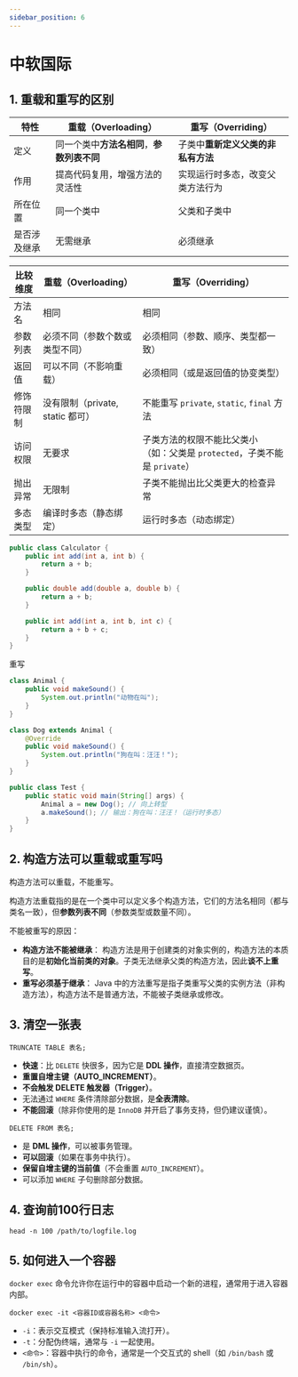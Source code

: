 ```yaml
---
sidebar_position: 6
---
```


# 中软国际

## 1. 重载和重写的区别

| 特性         | 重载（Overloading）                        | 重写（Overriding）                 |
| ------------ | ------------------------------------------ | ---------------------------------- |
| 定义         | 同一个类中**方法名相同**，**参数列表不同** | 子类中**重新定义父类的非私有方法** |
| 作用         | 提高代码复用，增强方法的灵活性             | 实现运行时多态，改变父类方法行为   |
| 所在位置     | 同一个类中                                 | 父类和子类中                       |
| 是否涉及继承 | 无需继承                                   | 必须继承                           |

| 比较维度   | 重载（Overloading）              | 重写（Overriding）                                           |
| ---------- | -------------------------------- | ------------------------------------------------------------ |
| 方法名     | 相同                             | 相同                                                         |
| 参数列表   | 必须不同（参数个数或类型不同）   | 必须相同（参数、顺序、类型都一致）                           |
| 返回值     | 可以不同（不影响重载）           | 必须相同（或是返回值的协变类型）                             |
| 修饰符限制 | 没有限制（private, static 都可） | 不能重写 `private`, `static`, `final` 方法                   |
| 访问权限   | 无要求                           | 子类方法的权限不能比父类小（如：父类是 `protected`，子类不能是 `private`） |
| 抛出异常   | 无限制                           | 子类不能抛出比父类更大的检查异常                             |
| 多态类型   | 编译时多态（静态绑定）           | 运行时多态（动态绑定）                                       |

```java
public class Calculator {
    public int add(int a, int b) {
        return a + b;
    }

    public double add(double a, double b) {
        return a + b;
    }

    public int add(int a, int b, int c) {
        return a + b + c;
    }
}
```

重写

```java
class Animal {
    public void makeSound() {
        System.out.println("动物在叫");
    }
}

class Dog extends Animal {
    @Override
    public void makeSound() {
        System.out.println("狗在叫：汪汪！");
    }
}
```

```java
public class Test {
    public static void main(String[] args) {
        Animal a = new Dog(); // 向上转型
        a.makeSound(); // 输出：狗在叫：汪汪！（运行时多态）
    }
}
```

## 2. 构造方法可以重载或重写吗

构造方法可以重载，不能重写。

构造方法重载指的是在一个类中可以定义多个构造方法，它们的方法名相同（都与类名一致），但**参数列表不同**（参数类型或数量不同）。

不能被重写的原因：

- **构造方法不能被继承**：
   构造方法是用于创建类的对象实例的，构造方法的本质目的是**初始化当前类的对象**。子类无法继承父类的构造方法，因此**谈不上重写**。
- **重写必须基于继承**：
   Java 中的方法重写是指子类重写父类的实例方法（非构造方法），构造方法不是普通方法，不能被子类继承或修改。

## 3. 清空一张表

```
TRUNCATE TABLE 表名;
```

- **快速**：比 `DELETE` 快很多，因为它是 **DDL 操作**，直接清空数据页。
- **重置自增主键（AUTO_INCREMENT）**。
- **不会触发 DELETE 触发器（Trigger）**。
- 无法通过 `WHERE` 条件清除部分数据，是**全表清除**。
- **不能回滚**（除非你使用的是 `InnoDB` 并开启了事务支持，但仍建议谨慎）。

```
DELETE FROM 表名;
```

- 是 **DML 操作**，可以被事务管理。
- **可以回滚**（如果在事务中执行）。
- **保留自增主键的当前值**（不会重置 `AUTO_INCREMENT`）。
- 可以添加 `WHERE` 子句删除部分数据。

## 4. 查询前100行日志

```
head -n 100 /path/to/logfile.log
```

## 5. 如何进入一个容器

`docker exec` 命令允许你在运行中的容器中启动一个新的进程，通常用于进入容器内部。

```
docker exec -it <容器ID或容器名称> <命令>
```

- `-i`：表示交互模式（保持标准输入流打开）。
- `-t`：分配伪终端，通常与 `-i` 一起使用。
- `<命令>`：容器中执行的命令，通常是一个交互式的 shell（如 `/bin/bash` 或 `/bin/sh`）。
